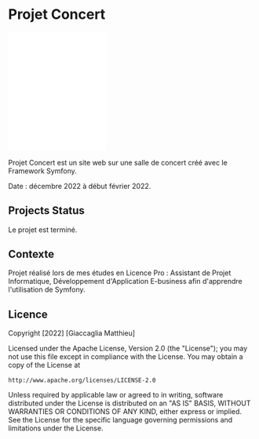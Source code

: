 # Projet Concert

<img src="./public/img/symfony.png" alt="drawing" width="200px"/>
 
Projet Concert est un site web sur une salle de concert créé avec le Framework Symfony.

Date : décembre 2022 à début février 2022.

## Projects Status

Le projet est terminé.

## Contexte

Projet réalisé lors de mes études en Licence Pro : Assistant de Projet Informatique, Développement d'Application E-business afin d'apprendre l'utilisation de Symfony.

## Licence

Copyright [2022] [Giaccaglia Matthieu]

Licensed under the Apache License, Version 2.0 (the "License");
you may not use this file except in compliance with the License.
You may obtain a copy of the License at

    http://www.apache.org/licenses/LICENSE-2.0

Unless required by applicable law or agreed to in writing, software
distributed under the License is distributed on an "AS IS" BASIS,
WITHOUT WARRANTIES OR CONDITIONS OF ANY KIND, either express or implied.
See the License for the specific language governing permissions and
limitations under the License.
